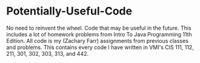 # Potentially-Useful-Code
No need to reinvent the wheel.
Code that may be useful in the future. This includes a lot of homework problems from Intro To Java Programming 11th Edition. 
All code is my (Zachary Farr) assignments from previous classes and problems. 
This contains every code I have written in VMI's CIS 111, 112, 211, 301, 302, 303, 313, and 442. 
